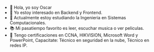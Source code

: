 - 👋 Hola, yo soy Oscar
- 👀 Yo estoy interesado en Backend y Frontend.
- 🌱 Actualmente estoy estudiando la Ingenieria en Sistemas Computacionales.
- 📚 Mi pasatiempo favorito es leer, escuchar musica o ver peliculas.
- 💠 Tengo certificaciones en CCNA, HIKVISION, Microsoft Word y PowerPoint, Capacitate: Técnico en seguridad en la nube, Técnico en redes IP.
<!---
Vipo9936/Vipo9936 is a ✨ special ✨ repository because its `README.md` (this file) appears on your GitHub profile.
You can click the Preview link to take a look at your changes.
--->
